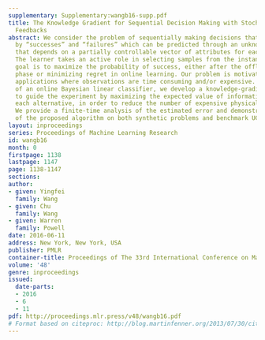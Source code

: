 ```yaml
---
supplementary: Supplementary:wangb16-supp.pdf
title: The Knowledge Gradient for Sequential Decision Making with Stochastic Binary
  Feedbacks
abstract: We consider the problem of sequentially making decisions that are rewarded
  by “successes” and “failures” which can be predicted through an unknown relationship
  that depends on a partially controllable vector of attributes for each instance.
  The learner takes an active role in selecting samples from the instance pool. The
  goal is to maximize the probability of success, either after the offline training
  phase or minimizing regret in online learning. Our problem is motivated by real-world
  applications where observations are time consuming and/or expensive. With the adaptation
  of an online Bayesian linear classifier, we develop a knowledge-gradient type policy
  to guide the experiment by maximizing the expected value of information of labeling
  each alternative, in order to reduce the number of expensive physical experiments.
  We provide a finite-time analysis of the estimated error and demonstrate the performance
  of the proposed algorithm on both synthetic problems and benchmark UCI datasets.
layout: inproceedings
series: Proceedings of Machine Learning Research
id: wangb16
month: 0
firstpage: 1138
lastpage: 1147
page: 1138-1147
sections: 
author:
- given: Yingfei
  family: Wang
- given: Chu
  family: Wang
- given: Warren
  family: Powell
date: 2016-06-11
address: New York, New York, USA
publisher: PMLR
container-title: Proceedings of The 33rd International Conference on Machine Learning
volume: '48'
genre: inproceedings
issued:
  date-parts:
  - 2016
  - 6
  - 11
pdf: http://proceedings.mlr.press/v48/wangb16.pdf
# Format based on citeproc: http://blog.martinfenner.org/2013/07/30/citeproc-yaml-for-bibliographies/
---
```

